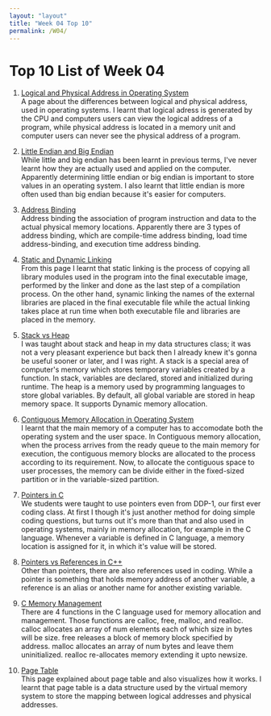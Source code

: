```yaml
---
layout: "layout"
title: "Week 04 Top 10"
permalink: /W04/
---
```


# Top 10 List of Week 04

1. [Logical and Physical Address in Operating System](https://www.geeksforgeeks.org/logical-and-physical-address-in-operating-system/)<br>
A page about the differences between logical and physical address, used in operating systems.
I learnt that logical adress is generated by the CPU and computers users can view the logical address of a program, while physical address is located in a memory unit and computer users can never see the physical address of a program.

2. [Little Endian and Big Endian](https://www.section.io/engineering-education/what-is-little-endian-and-big-endian/)<br>
While little and big endian has been learnt in previous terms, I've never learnt how they are actually used and applied on the computer.
Apparently determining little endian or big endian is important to store values in an operating system.
I also learnt that little endian is more often used than big endian because it's easier for computers.

3. [Address Binding](https://www.geeksforgeeks.org/address-binding-and-its-types/)<br>
Address binding the association of program instruction and data to the actual physical memory locations.
Apparently there are 3 types of address binding, which are compile-time address binding, load time address-binding, and execution time address binding.

4. [Static and Dynamic Linking](https://cs-fundamentals.com/tech-interview/c/difference-between-static-and-dynamic-linking)<br>
From this page I learnt that static linking  is the process of copying all library modules used in the program into the final executable image, performed by the linker and done as the last step of a compilation process.
On the other hand, synamic linking the names of the external libraries are placed in the final executable file while the actual linking takes place at run time when both executable file and libraries are placed in the memory.

5. [Stack vs Heap](https://www.guru99.com/stack-vs-heap.html)<br>
I was taught about stack and heap in my data structures class; it was not a very pleasant experience but back then I already knew it's gonna be useful sooner or later, and I was right.
A stack is a special area of computer's memory which stores temporary variables created by a function. In stack, variables are declared, stored and initialized during runtime.
The heap is a memory used by programming languages to store global variables. By default, all global variable are stored in heap memory space. It supports Dynamic memory allocation.

6. [Contiguous Memory Allocation in Operating System](https://binaryterms.com/contiguous-memory-allocation-in-operating-system.html)<br>
I learnt that the main memory of a computer has to accomodate both the operating system and the user space.
In Contiguous memory allocation,  when the process arrives from the ready queue to the main memory for execution, the contiguous memory blocks are allocated to the process according to its requirement. Now, to allocate the contiguous space to user processes, the memory can be divide either in the fixed-sized partition or in the variable-sized partition.

7. [Pointers in C](https://www.studytonight.com/c/pointers-in-c.php)<br>
We students were taught to use pointers even from DDP-1, our first ever coding class.
At first I though it's just another method for doing simple coding questions, but turns out it's more than that and also used in operating systems, mainly in memory allocation, for example in the C language.
Whenever a variable is defined in C language, a memory location is assigned for it, in which it's value will be stored.

8. [Pointers vs References in C++](https://www.geeksforgeeks.org/pointers-vs-references-cpp/)<br>
Other than pointers, there are also references used in coding.
While a pointer is something that holds memory address of another variable, a reference is an alias or another name for another existing variable.

9. [C Memory Management](https://www.tutorialspoint.com/cprogramming/c_memory_management.htm)<br>
There are 4 functions in the C language used for memory allocation and management. Those functions are calloc, free, malloc, and realloc.
calloc allocates an array of num elements each of which size in bytes will be size.
free releases a block of memory block specified by address.
malloc allocates an array of num bytes and leave them uninitialized.
realloc  re-allocates memory extending it upto newsize.

10. [Page Table](https://www.javatpoint.com/os-page-table)<br>
This page explained about page table and also visualizes how it works.
I learnt that page table is a data structure used by the virtual memory system to store the mapping between logical addresses and physical addresses.

